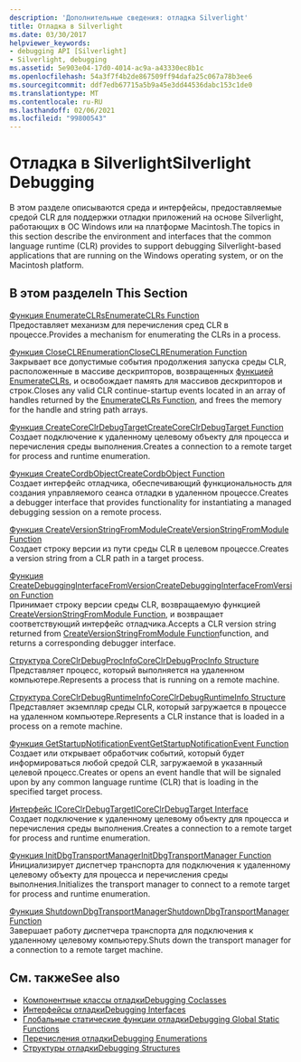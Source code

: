```yaml
---
description: 'Дополнительные сведения: отладка Silverlight'
title: Отладка в Silverlight
ms.date: 03/30/2017
helpviewer_keywords:
- debugging API [Silverlight]
- Silverlight, debugging
ms.assetid: 5e903e04-17d0-4014-ac9a-a43330ec8b1c
ms.openlocfilehash: 54a3f7f4b2de867509ff94dafa25c067a78b3ee6
ms.sourcegitcommit: ddf7edb67715a5b9a45e3dd44536dabc153c1de0
ms.translationtype: MT
ms.contentlocale: ru-RU
ms.lasthandoff: 02/06/2021
ms.locfileid: "99800543"
---
```

# <a name="silverlight-debugging"></a><span data-ttu-id="6ce6e-103">Отладка в Silverlight</span><span class="sxs-lookup"><span data-stu-id="6ce6e-103">Silverlight Debugging</span></span>

<span data-ttu-id="6ce6e-104">В этом разделе описываются среда и интерфейсы, предоставляемые средой CLR для поддержки отладки приложений на основе Silverlight, работающих в ОС Windows или на платформе Macintosh.</span><span class="sxs-lookup"><span data-stu-id="6ce6e-104">The topics in this section describe the environment and interfaces that the common language runtime (CLR) provides to support debugging Silverlight-based applications that are running on the Windows operating system, or on the Macintosh platform.</span></span>  
  
## <a name="in-this-section"></a><span data-ttu-id="6ce6e-105">В этом разделе</span><span class="sxs-lookup"><span data-stu-id="6ce6e-105">In This Section</span></span>  

 [<span data-ttu-id="6ce6e-106">Функция EnumerateCLRs</span><span class="sxs-lookup"><span data-stu-id="6ce6e-106">EnumerateCLRs Function</span></span>](enumerateclrs-function.md)  
 <span data-ttu-id="6ce6e-107">Предоставляет механизм для перечисления сред CLR в процессе.</span><span class="sxs-lookup"><span data-stu-id="6ce6e-107">Provides a mechanism for enumerating the CLRs in a process.</span></span>  
  
 [<span data-ttu-id="6ce6e-108">Функция CloseCLREnumeration</span><span class="sxs-lookup"><span data-stu-id="6ce6e-108">CloseCLREnumeration Function</span></span>](closeclrenumeration-function.md)  
 <span data-ttu-id="6ce6e-109">Закрывает все допустимые события продолжения запуска среды CLR, расположенные в массиве дескрипторов, возвращенных [функцией EnumerateCLRs](enumerateclrs-function.md), и освобождает память для массивов дескрипторов и строк.</span><span class="sxs-lookup"><span data-stu-id="6ce6e-109">Closes any valid CLR continue-startup events located in an array of handles returned by the [EnumerateCLRs Function](enumerateclrs-function.md), and frees the memory for the handle and string path arrays.</span></span>  
  
 [<span data-ttu-id="6ce6e-110">Функция CreateCoreClrDebugTarget</span><span class="sxs-lookup"><span data-stu-id="6ce6e-110">CreateCoreClrDebugTarget Function</span></span>](createcoreclrdebugtarget-function.md)  
 <span data-ttu-id="6ce6e-111">Создает подключение к удаленному целевому объекту для процесса и перечисления среды выполнения.</span><span class="sxs-lookup"><span data-stu-id="6ce6e-111">Creates a connection to a remote target for process and runtime enumeration.</span></span>  
  
 [<span data-ttu-id="6ce6e-112">Функция CreateCordbObject</span><span class="sxs-lookup"><span data-stu-id="6ce6e-112">CreateCordbObject Function</span></span>](createcordbobject-function.md)  
 <span data-ttu-id="6ce6e-113">Создает интерфейс отладчика, обеспечивающий функциональность для создания управляемого сеанса отладки в удаленном процессе.</span><span class="sxs-lookup"><span data-stu-id="6ce6e-113">Creates a debugger interface that provides functionality for instantiating a managed debugging session on a remote process.</span></span>  
  
 [<span data-ttu-id="6ce6e-114">Функция CreateVersionStringFromModule</span><span class="sxs-lookup"><span data-stu-id="6ce6e-114">CreateVersionStringFromModule Function</span></span>](createversionstringfrommodule-function.md)  
 <span data-ttu-id="6ce6e-115">Создает строку версии из пути среды CLR в целевом процессе.</span><span class="sxs-lookup"><span data-stu-id="6ce6e-115">Creates a version string from a CLR path in a target process.</span></span>  
  
 [<span data-ttu-id="6ce6e-116">Функция CreateDebuggingInterfaceFromVersion</span><span class="sxs-lookup"><span data-stu-id="6ce6e-116">CreateDebuggingInterfaceFromVersion Function</span></span>](createdebugginginterfacefromversion-function-for-silverlight.md)  
 <span data-ttu-id="6ce6e-117">Принимает строку версии среды CLR, возвращаемую функцией [CreateVersionStringFromModule Function](createversionstringfrommodule-function.md), и возвращает соответствующий интерфейс отладчика.</span><span class="sxs-lookup"><span data-stu-id="6ce6e-117">Accepts a CLR version string returned from [CreateVersionStringFromModule Function](createversionstringfrommodule-function.md)function, and returns a corresponding debugger interface.</span></span>  
  
 [<span data-ttu-id="6ce6e-118">Структура CoreClrDebugProcInfo</span><span class="sxs-lookup"><span data-stu-id="6ce6e-118">CoreClrDebugProcInfo Structure</span></span>](coreclrdebugprocinfo-structure.md)  
 <span data-ttu-id="6ce6e-119">Представляет процесс, который выполняется на удаленном компьютере.</span><span class="sxs-lookup"><span data-stu-id="6ce6e-119">Represents a process that is running on a remote machine.</span></span>  
  
 [<span data-ttu-id="6ce6e-120">Структура CoreClrDebugRuntimeInfo</span><span class="sxs-lookup"><span data-stu-id="6ce6e-120">CoreClrDebugRuntimeInfo Structure</span></span>](coreclrdebugruntimeinfo-structure.md)  
 <span data-ttu-id="6ce6e-121">Представляет экземпляр среды CLR, который загружается в процессе на удаленном компьютере.</span><span class="sxs-lookup"><span data-stu-id="6ce6e-121">Represents a CLR instance that is loaded in a process on a remote machine.</span></span>  
  
 [<span data-ttu-id="6ce6e-122">Функция GetStartupNotificationEvent</span><span class="sxs-lookup"><span data-stu-id="6ce6e-122">GetStartupNotificationEvent Function</span></span>](getstartupnotificationevent-function.md)  
 <span data-ttu-id="6ce6e-123">Создает или открывает обработчик событий, который будет информироваться любой средой CLR, загружаемой в указанный целевой процесс.</span><span class="sxs-lookup"><span data-stu-id="6ce6e-123">Creates or opens an event handle that will be signaled upon by any common language runtime (CLR) that is loading in the specified target process.</span></span>  
  
 [<span data-ttu-id="6ce6e-124">Интерфейс ICoreClrDebugTarget</span><span class="sxs-lookup"><span data-stu-id="6ce6e-124">ICoreClrDebugTarget Interface</span></span>](icoreclrdebugtarget-interface.md)  
 <span data-ttu-id="6ce6e-125">Создает подключение к удаленному целевому объекту для процесса и перечисления среды выполнения.</span><span class="sxs-lookup"><span data-stu-id="6ce6e-125">Creates a connection to a remote target for process and runtime enumeration.</span></span>  
  
 [<span data-ttu-id="6ce6e-126">Функция InitDbgTransportManager</span><span class="sxs-lookup"><span data-stu-id="6ce6e-126">InitDbgTransportManager Function</span></span>](initdbgtransportmanager-function.md)  
 <span data-ttu-id="6ce6e-127">Инициализирует диспетчер транспорта для подключения к удаленному целевому объекту для процесса и перечисления среды выполнения.</span><span class="sxs-lookup"><span data-stu-id="6ce6e-127">Initializes the transport manager to connect to a remote target for process and runtime enumeration.</span></span>  
  
 [<span data-ttu-id="6ce6e-128">Функция ShutdownDbgTransportManager</span><span class="sxs-lookup"><span data-stu-id="6ce6e-128">ShutdownDbgTransportManager Function</span></span>](shutdowndbgtransportmanager-function.md)  
 <span data-ttu-id="6ce6e-129">Завершает работу диспетчера транспорта для подключения к удаленному целевому компьютеру.</span><span class="sxs-lookup"><span data-stu-id="6ce6e-129">Shuts down the transport manager for a connection to a remote target machine.</span></span>  
  
## <a name="see-also"></a><span data-ttu-id="6ce6e-130">См. также</span><span class="sxs-lookup"><span data-stu-id="6ce6e-130">See also</span></span>

- [<span data-ttu-id="6ce6e-131">Компонентные классы отладки</span><span class="sxs-lookup"><span data-stu-id="6ce6e-131">Debugging Coclasses</span></span>](debugging-coclasses.md)
- [<span data-ttu-id="6ce6e-132">Интерфейсы отладки</span><span class="sxs-lookup"><span data-stu-id="6ce6e-132">Debugging Interfaces</span></span>](debugging-interfaces.md)
- [<span data-ttu-id="6ce6e-133">Глобальные статические функции отладки</span><span class="sxs-lookup"><span data-stu-id="6ce6e-133">Debugging Global Static Functions</span></span>](debugging-global-static-functions.md)
- [<span data-ttu-id="6ce6e-134">Перечисления отладки</span><span class="sxs-lookup"><span data-stu-id="6ce6e-134">Debugging Enumerations</span></span>](debugging-enumerations.md)
- [<span data-ttu-id="6ce6e-135">Структуры отладки</span><span class="sxs-lookup"><span data-stu-id="6ce6e-135">Debugging Structures</span></span>](debugging-structures.md)
